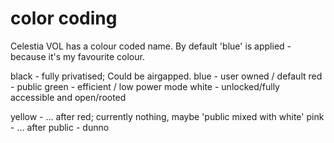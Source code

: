 # color coding

Celestia VOL has a colour coded name. By default 'blue' is applied - because it's my favourite colour.

black - fully privatised; Could be airgapped.
blue - user owned / default
red - public
green - efficient / low power mode
white - unlocked/fully accessible and open/rooted

yellow - ... after red; currently nothing, maybe 'public mixed with white'
pink - ... after public - dunno